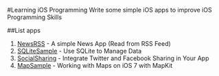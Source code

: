 #Learning iOS Programming
Write some simple iOS apps to improve iOS Programming Skills

##List apps
1. [NewsRSS](https://github.com/thinhhung/learning-ios/tree/master/NewsRss) - A simple News App (Read from RSS Feed)
2. [SQLiteSample](https://github.com/thinhhung/learning-ios/tree/master/SQLiteSample) - Use SQLite to Manage Data
3. [SocialSharing](https://github.com/thinhhung/learning-ios/tree/master/SocialSharing) - Integrate Twitter and Facebook Sharing in Your App
4. [MapSample](https://github.com/thinhhung/learning-ios/tree/master/MapSample) - Working with Maps on iOS 7 with MapKit